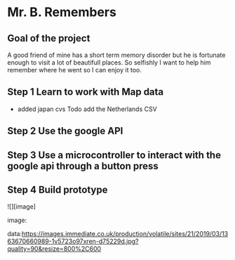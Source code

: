 # Mr. B. Remembers 
## Goal of the project 
A good friend of mine has a short term memory disorder but he is fortunate enough to visit a lot of beautifull places. 
So selfishly I want to help him remember where he went so I can enjoy it too. 

## Step 1 Learn to work with Map data 
- added japan cvs
Todo add the Netherlands CSV 

## Step 2 Use the google API  
## Step 3 Use a microcontroller to interact with the google api through a button press
## Step 4 Build prototype
![][image]

image: 

data:https://images.immediate.co.uk/production/volatile/sites/21/2019/03/1363670660989-1v5723o97xren-d75229d.jpg?quality=90&resize=800%2C600

